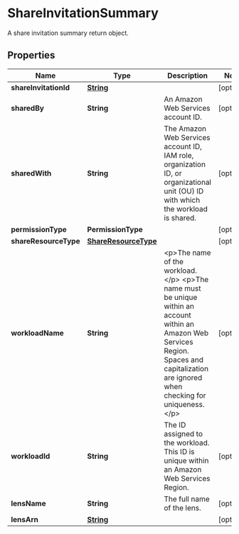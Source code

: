 

# ShareInvitationSummary

A share invitation summary return object.

## Properties

| Name | Type | Description | Notes |
|------------ | ------------- | ------------- | -------------|
|**shareInvitationId** | [**String**](String.md) |  |  [optional] |
|**sharedBy** | **String** | An Amazon Web Services account ID. |  [optional] |
|**sharedWith** | **String** | The Amazon Web Services account ID, IAM role, organization ID, or organizational unit (OU) ID with which the workload is shared. |  [optional] |
|**permissionType** | **PermissionType** |  |  [optional] |
|**shareResourceType** | [**ShareResourceType**](ShareResourceType.md) |  |  [optional] |
|**workloadName** | **String** | &lt;p&gt;The name of the workload.&lt;/p&gt; &lt;p&gt;The name must be unique within an account within an Amazon Web Services Region. Spaces and capitalization are ignored when checking for uniqueness.&lt;/p&gt; |  [optional] |
|**workloadId** | **String** | The ID assigned to the workload. This ID is unique within an Amazon Web Services Region. |  [optional] |
|**lensName** | **String** | The full name of the lens. |  [optional] |
|**lensArn** | [**String**](String.md) |  |  [optional] |




